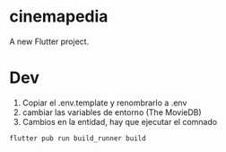 # cinemapedia

A new Flutter project.

# Dev

1. Copiar el .env.template y renombrarlo a .env
2. cambiar las variables de entorno (The MovieDB)
3. Cambios en la entidad, hay que ejecutar el comnado 
```
flutter pub run build_runner build
````

